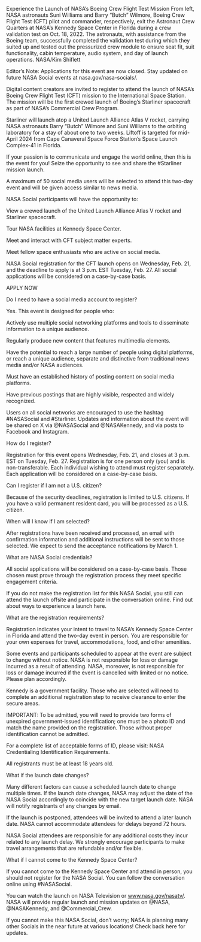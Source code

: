 Experience the Launch of NASA’s Boeing Crew Flight Test Mission 
 From left, NASA astronauts Suni Williams and Barry “Butch” Wilmore, Boeing Crew Flight Test (CFT) pilot and commander, respectively, exit the Astronaut Crew Quarters at NASA’s Kennedy Space Center in Florida during a crew validation test on Oct. 18, 2022. The astronauts, with assistance from the Boeing team, successfully completed the validation test during which they suited up and tested out the pressurized crew module to ensure seat fit, suit functionality, cabin temperature, audio system, and day of launch operations. NASA/Kim Shiflett

Editor’s Note: Applications for this event are now closed. Stay updated on future NASA Social events at nasa.gov/nasa-socials/.

Digital content creators are invited to register to attend the launch of NASA’s Boeing Crew Flight Test (CFT) mission to the International Space Station. The mission will be the first crewed launch of Boeing’s Starliner spacecraft as part of NASA’s Commercial Crew Program.

Starliner will launch atop a United Launch Alliance Atlas V rocket, carrying NASA astronauts Barry “Butch” Wilmore and Suni Williams to the orbiting laboratory for a stay of about one to two weeks. Liftoff is targeted for mid-April 2024 from Cape Canaveral Space Force Station’s Space Launch Complex-41 in Florida.

If your passion is to communicate and engage the world online, then this is the event for you! Seize the opportunity to see and share the #Starliner mission launch.

A maximum of 50 social media users will be selected to attend this two-day event and will be given access similar to news media.

NASA Social participants will have the opportunity to:

View a crewed launch of the United Launch Alliance Atlas V rocket and Starliner spacecraft.

Tour NASA facilities at Kennedy Space Center.

Meet and interact with CFT subject matter experts.

Meet fellow space enthusiasts who are active on social media.

NASA Social registration for the CFT launch opens on Wednesday, Feb. 21, and the deadline to apply is at 3 p.m. EST Tuesday, Feb. 27. All social applications will be considered on a case-by-case basis.

APPLY NOW

Do I need to have a social media account to register?

Yes. This event is designed for people who:

Actively use multiple social networking platforms and tools to disseminate information to a unique audience.

Regularly produce new content that features multimedia elements.

Have the potential to reach a large number of people using digital platforms, or reach a unique audience, separate and distinctive from traditional news media and/or NASA audiences.

Must have an established history of posting content on social media platforms.

Have previous postings that are highly visible, respected and widely recognized.

Users on all social networks are encouraged to use the hashtag #NASASocial and #Starliner. Updates and information about the event will be shared on X via @NASASocial and @NASAKennedy, and via posts to Facebook and Instagram.

How do I register?

Registration for this event opens Wednesday, Feb. 21, and closes at 3 p.m. EST on Tuesday, Feb. 27. Registration is for one person only (you) and is non-transferable. Each individual wishing to attend must register separately. Each application will be considered on a case-by-case basis.

Can I register if I am not a U.S. citizen?

Because of the security deadlines, registration is limited to U.S. citizens. If you have a valid permanent resident card, you will be processed as a U.S. citizen.

When will I know if I am selected?

After registrations have been received and processed, an email with confirmation information and additional instructions will be sent to those selected. We expect to send the acceptance notifications by March 1.

What are NASA Social credentials?

All social applications will be considered on a case-by-case basis. Those chosen must prove through the registration process they meet specific engagement criteria.

If you do not make the registration list for this NASA Social, you still can attend the launch offsite and participate in the conversation online. Find out about ways to experience a launch here.

What are the registration requirements?

Registration indicates your intent to travel to NASA’s Kennedy Space Center in Florida and attend the two-day event in person. You are responsible for your own expenses for travel, accommodations, food, and other amenities.

Some events and participants scheduled to appear at the event are subject to change without notice. NASA is not responsible for loss or damage incurred as a result of attending. NASA, moreover, is not responsible for loss or damage incurred if the event is cancelled with limited or no notice. Please plan accordingly.

Kennedy is a government facility. Those who are selected will need to complete an additional registration step to receive clearance to enter the secure areas.

IMPORTANT: To be admitted, you will need to provide two forms of unexpired government-issued identification; one must be a photo ID and match the name provided on the registration. Those without proper identification cannot be admitted.

For a complete list of acceptable forms of ID, please visit: NASA Credentialing Identification Requirements.

All registrants must be at least 18 years old.

What if the launch date changes?

Many different factors can cause a scheduled launch date to change multiple times. If the launch date changes, NASA may adjust the date of the NASA Social accordingly to coincide with the new target launch date. NASA will notify registrants of any changes by email.

If the launch is postponed, attendees will be invited to attend a later launch date. NASA cannot accommodate attendees for delays beyond 72 hours.

NASA Social attendees are responsible for any additional costs they incur related to any launch delay. We strongly encourage participants to make travel arrangements that are refundable and/or flexible.

What if I cannot come to the Kennedy Space Center?

If you cannot come to the Kennedy Space Center and attend in person, you should not register for the NASA Social. You can follow the conversation online using #NASASocial.

You can watch the launch on NASA Television or www.nasa.gov/nasatv/. NASA will provide regular launch and mission updates on @NASA, @NASAKennedy, and @Commercial_Crew.

If you cannot make this NASA Social, don’t worry; NASA is planning many other Socials in the near future at various locations! Check back here for updates.